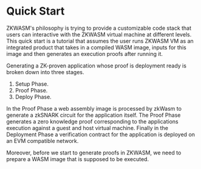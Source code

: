 # Quick Start

ZKWASM's philosophy is trying to provide a customizable code stack that users can interactive with the ZKWASM virtual machine at different levels. This quick start is a tutorial that assumes the user runs ZKWASM VM as an integrated product that takes in a compiled WASM image, inputs for this image and then generates an execution proofs after running it.

Generating a ZK-proven application whose proof is deployment ready is broken down into three stages.

1. Setup Phase.
2. Proof Phase.
3. Deploy Phase.

In the Proof Phase a web assembly image is processed by zkWasm to generate a zkSNARK circuit for the application itself. The Proof Phase generates a zero knowledge proof corresponding to the applications execution against a guest and host virtual machine. Finally in the Deployment Phase a verification contract for the application is deployed on an EVM compatible network.<br>

Moreover, before we start to generate proofs in ZKWASM, we need to prepare a WASM image that is supposed to be executed.
